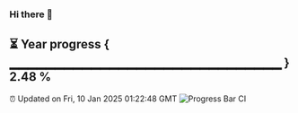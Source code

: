### Hi there 👋
⏳ Year progress { ▁▁▁▁▁▁▁▁▁▁▁▁▁▁▁▁▁▁▁▁▁▁▁▁▁▁▁▁▁▁ } 2.48 %
---
⏰ Updated on Fri, 10 Jan 2025 01:22:48 GMT
![Progress Bar CI](https://github.com/liununu/liununu/workflows/Progress%20Bar%20CI/badge.svg)
